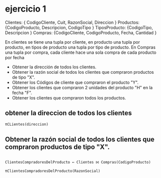 # ejercicio 1

Clientes: { CodigoCliente, Cuit, RazonSocial, Direccion }
Productos: {CodigoProducto, Descripcion, CodigoTipo }
TiposProducto: {CodigoTipo, Descripcion }
Compras: {CodigoCliente, CodigoProducto, Fecha, Cantidad }


En clientes se tiene una tupla por cliente, en producto una tupla por producto, en tipos de
producto una tupla por tipo de producto. En Compras una tupla por compra, cada cliente
hace una sola compra de cada producto por fecha

- Obtener la dirección de todos los clientes.
- Obtener la razón social de todos los clientes que compraron productos de tipo "X".
- Obtener los Códigos de cliente que compraron el producto "Y".
- Obtener los clientes que compraron 2 unidades del producto "H" en la fecha "F".
- Obtener los clientes que compraron todos los productos.

## obtener la direccion de todos los clientes

```SQL
πCLientes(direccion)
```

##  Obtener la razón social de todos los clientes que compraron productos de tipo "X".

```SQL

ClientesCompradoresDelProducto ← Clientes ⨝ Compras(CodigoProducto)

πClientesCompradoresDelProducto(RazonSocial)
```